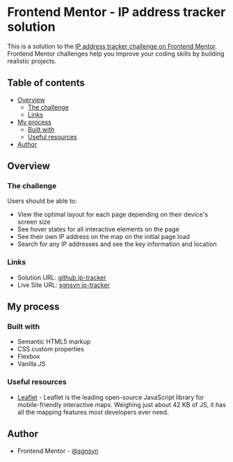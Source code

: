 # Frontend Mentor - IP address tracker solution

This is a solution to the [IP address tracker challenge on Frontend Mentor](https://www.frontendmentor.io/challenges/ip-address-tracker-I8-0yYAH0). Frontend Mentor challenges help you improve your coding skills by building realistic projects.

## Table of contents

- [Overview](#overview)
  - [The challenge](#the-challenge)
  - [Links](#links)
- [My process](#my-process)
  - [Built with](#built-with)
  - [Useful resources](#useful-resources)
- [Author](#author)

## Overview

### The challenge

Users should be able to:

- View the optimal layout for each page depending on their device's screen size
- See hover states for all interactive elements on the page
- See their own IP address on the map on the initial page load
- Search for any IP addresses and see the key information and location

### Links

- Solution URL: [github ip-tracker](https://github.com/sgnsyn/ip-tracker)
- Live Site URL: [sgnsyn ip-tracker](https://sgnsyn.github.io/ip-tracker/)

## My process

### Built with

- Semantic HTML5 markup
- CSS custom properties
- Flexbox
- Vanilla JS

### Useful resources

- [Leaflet](https://leafletjs.com/) - Leaflet is the leading open-source JavaScript library for mobile-friendly interactive maps. Weighing just about 42 KB of JS, it has all the mapping features most developers ever need.

## Author

- Frontend Mentor - [@sgnsyn](https://www.frontendmentor.io/profile/sgnsyn)
